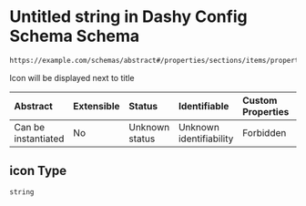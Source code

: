 # Untitled string in Dashy Config Schema Schema

```txt
https://example.com/schemas/abstract#/properties/sections/items/properties/icon
```

Icon will be displayed next to title

| Abstract            | Extensible | Status         | Identifiable            | Custom Properties | Additional Properties | Access Restrictions | Defined In                                                                             |
| :------------------ | :--------- | :------------- | :---------------------- | :---------------- | :-------------------- | :------------------ | :------------------------------------------------------------------------------------- |
| Can be instantiated | No         | Unknown status | Unknown identifiability | Forbidden         | Allowed               | none                | [dashy-config.schema.json*](../../out/dashy-config.schema.json "open original schema") |

## icon Type

`string`
